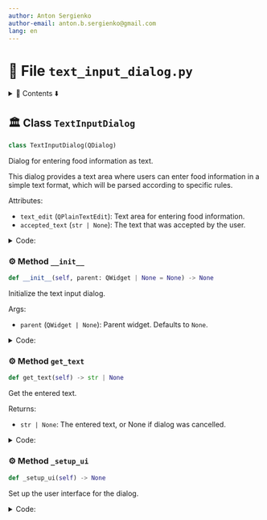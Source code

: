 ```yaml
---
author: Anton Sergienko
author-email: anton.b.sergienko@gmail.com
lang: en
---
```


# 📄 File `text_input_dialog.py`

<details>
<summary>📖 Contents ⬇️</summary>

## Contents

- [🏛️ Class `TextInputDialog`](#%EF%B8%8F-class-textinputdialog)
  - [⚙️ Method `__init__`](#%EF%B8%8F-method-__init__)
  - [⚙️ Method `get_text`](#%EF%B8%8F-method-get_text)
  - [⚙️ Method `_setup_ui`](#%EF%B8%8F-method-_setup_ui)

</details>

## 🏛️ Class `TextInputDialog`

```python
class TextInputDialog(QDialog)
```

Dialog for entering food information as text.

This dialog provides a text area where users can enter food information
in a simple text format, which will be parsed according to specific rules.

Attributes:

- `text_edit` (`QPlainTextEdit`): Text area for entering food information.
- `accepted_text` (`str | None`): The text that was accepted by the user.

<details>
<summary>Code:</summary>

```python
class TextInputDialog(QDialog):

    def __init__(self, parent: QWidget | None = None) -> None:
        """Initialize the text input dialog.

        Args:

        - `parent` (`QWidget | None`): Parent widget. Defaults to `None`.

        """
        super().__init__(parent)
        self.accepted_text: str | None = None
        self._setup_ui()

    def get_text(self) -> str | None:
        """Get the entered text.

        Returns:

        - `str | None`: The entered text, or None if dialog was cancelled.

        """
        if self.result() == QDialog.DialogCode.Accepted:
            return self.text_edit.toPlainText().strip()
        return None

    def _setup_ui(self) -> None:
        """Set up the user interface for the dialog."""
        self.setWindowTitle("Add Food as Text")
        self.setMinimumSize(600, 400)
        self.setModal(True)

        # Create main layout
        layout = QVBoxLayout(self)

        # Add description label
        description = QLabel(
            "Enter food information in text format. Each line represents one food item.\n"
            "Format examples:\n"
            "• 100 200 Apple (weight: 100g, calories per 100g: 200)\n"
            "• 150 Coffee (weight: 150g, calories from database)\n"
            "• Coffee 100 portion (100 calories per portion)\n"
            "• Apple 2025-01-15 (with specific date)\n"
            "• Water (default weight and calories from database)"
        )
        description.setWordWrap(True)
        layout.addWidget(description)

        # Add text edit
        self.text_edit = QPlainTextEdit()
        self.text_edit.setPlaceholderText(
            "Enter your food items here...\nExample:\n100 200 Apple\n150 Coffee\nCoffee 100 portion\nWater 250"
        )
        layout.addWidget(self.text_edit)

        # Add buttons
        button_layout = QHBoxLayout()

        # Add spacer to push buttons to the right
        button_layout.addStretch()

        # Cancel button
        cancel_button = QPushButton("Cancel")
        cancel_button.clicked.connect(self.reject)
        button_layout.addWidget(cancel_button)

        # OK button
        ok_button = QPushButton("OK")
        ok_button.setDefault(True)
        ok_button.clicked.connect(self.accept)
        button_layout.addWidget(ok_button)

        layout.addLayout(button_layout)
```

</details>

### ⚙️ Method `__init__`

```python
def __init__(self, parent: QWidget | None = None) -> None
```

Initialize the text input dialog.

Args:

- `parent` (`QWidget | None`): Parent widget. Defaults to `None`.

<details>
<summary>Code:</summary>

```python
def __init__(self, parent: QWidget | None = None) -> None:
        super().__init__(parent)
        self.accepted_text: str | None = None
        self._setup_ui()
```

</details>

### ⚙️ Method `get_text`

```python
def get_text(self) -> str | None
```

Get the entered text.

Returns:

- `str | None`: The entered text, or None if dialog was cancelled.

<details>
<summary>Code:</summary>

```python
def get_text(self) -> str | None:
        if self.result() == QDialog.DialogCode.Accepted:
            return self.text_edit.toPlainText().strip()
        return None
```

</details>

### ⚙️ Method `_setup_ui`

```python
def _setup_ui(self) -> None
```

Set up the user interface for the dialog.

<details>
<summary>Code:</summary>

```python
def _setup_ui(self) -> None:
        self.setWindowTitle("Add Food as Text")
        self.setMinimumSize(600, 400)
        self.setModal(True)

        # Create main layout
        layout = QVBoxLayout(self)

        # Add description label
        description = QLabel(
            "Enter food information in text format. Each line represents one food item.\n"
            "Format examples:\n"
            "• 100 200 Apple (weight: 100g, calories per 100g: 200)\n"
            "• 150 Coffee (weight: 150g, calories from database)\n"
            "• Coffee 100 portion (100 calories per portion)\n"
            "• Apple 2025-01-15 (with specific date)\n"
            "• Water (default weight and calories from database)"
        )
        description.setWordWrap(True)
        layout.addWidget(description)

        # Add text edit
        self.text_edit = QPlainTextEdit()
        self.text_edit.setPlaceholderText(
            "Enter your food items here...\nExample:\n100 200 Apple\n150 Coffee\nCoffee 100 portion\nWater 250"
        )
        layout.addWidget(self.text_edit)

        # Add buttons
        button_layout = QHBoxLayout()

        # Add spacer to push buttons to the right
        button_layout.addStretch()

        # Cancel button
        cancel_button = QPushButton("Cancel")
        cancel_button.clicked.connect(self.reject)
        button_layout.addWidget(cancel_button)

        # OK button
        ok_button = QPushButton("OK")
        ok_button.setDefault(True)
        ok_button.clicked.connect(self.accept)
        button_layout.addWidget(ok_button)

        layout.addLayout(button_layout)
```

</details>
